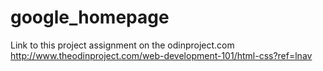 # google_homepage

Link to this project assignment on the odinproject.com 
http://www.theodinproject.com/web-development-101/html-css?ref=lnav